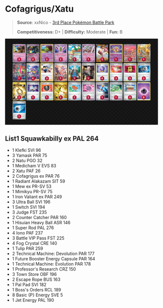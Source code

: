 # Cofagrigus/Xatu

> **Source**: xxNico - [3rd Place Pokémon Battle Park](https://play.limitlesstcg.com/tournament/657f8b239d9cfe6271ae1b2f/player/xxnico/decklist)
> 
> **Competitiveness:** D+ | **Difficulty:** Moderate | **Fun:** B

![decklist](../../!Images/Standard/09BST-PAF/Cofagrigus-Xatu.PNG)

## List1 Squawkabilly ex PAL 264
* 1 Klefki SVI 96
* 3 Yamask PAR 75
* 2 Natu PGO 32
* 1 Medicham V EVS 83
* 2 Xatu PAF 26
* 2 Cofagrigus ex PAR 76
* 1 Radiant Alakazam SIT 59
* 1 Mew ex PR-SV 53
* 1 Mimikyu PR-SV 75
* 1 Iron Valiant ex PAR 249
* 3 Ultra Ball SVI 196
* 1 Switch SVI 194
* 3 Judge FST 235
* 2 Counter Catcher PAR 160
* 1 Hisuian Heavy Ball ASR 146
* 1 Super Rod PAL 276
* 4 Iono PAF 237
* 3 Battle VIP Pass FST 225
* 4 Fog Crystal CRE 140
* 1 Tulip PAR 259
* 2 Technical Machine: Devolution PAR 177
* 1 Future Booster Energy Capsule PAR 164 
* 1 Technical Machine: Evolution PAR 178
* 1 Professor's Research CRZ 150
* 3 Town Store OBF 196
* 2 Escape Rope BUS 163
* 1 Pal Pad SVI 182
* 1 Boss's Orders RCL 189
* 8 Basic {P} Energy SVE 5
* 1 Jet Energy PAL 190

